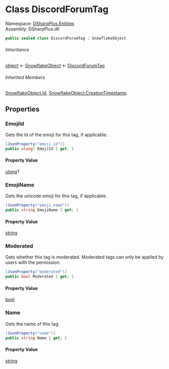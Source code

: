 # Class DiscordForumTag

Namespace: [DSharpPlus.Entities](DSharpPlus.Entities.md)  
Assembly: DSharpPlus.dll

```csharp
public sealed class DiscordForumTag : SnowflakeObject
```

###### Inheritance

[object](https://learn.microsoft.com/dotnet/api/system.object) ← 
[SnowflakeObject](DSharpPlus.Entities.SnowflakeObject.md) ← 
[DiscordForumTag](DSharpPlus.Entities.DiscordForumTag.md)

###### Inherited Members

[SnowflakeObject.Id](DSharpPlus.Entities.SnowflakeObject.md\#DSharpPlus\_Entities\_SnowflakeObject\_Id), 
[SnowflakeObject.CreationTimestamp](DSharpPlus.Entities.SnowflakeObject.md\#DSharpPlus\_Entities\_SnowflakeObject\_CreationTimestamp)

## Properties

### <a id="DSharpPlus_Entities_DiscordForumTag_EmojiId"></a>EmojiId

Gets the Id of the emoji for this tag, if applicable.

```csharp
[JsonProperty("emoji_id")]
public ulong? EmojiId { get; }
```

#### Property Value

[ulong](https://learn.microsoft.com/dotnet/api/system.uint64)?

### <a id="DSharpPlus_Entities_DiscordForumTag_EmojiName"></a>EmojiName

Gets the unicode emoji for this tag, if applicable.

```csharp
[JsonProperty("emoji_name")]
public string EmojiName { get; }
```

#### Property Value

[string](https://learn.microsoft.com/dotnet/api/system.string)

### <a id="DSharpPlus_Entities_DiscordForumTag_Moderated"></a>Moderated

Gets whether this tag is moderated. Moderated tags can only be applied by users with the <xref href="DSharpPlus.Permissions.ManageThreads" data-throw-if-not-resolved="false"></xref> permission.

```csharp
[JsonProperty("moderated")]
public bool Moderated { get; }
```

#### Property Value

[bool](https://learn.microsoft.com/dotnet/api/system.boolean)

### <a id="DSharpPlus_Entities_DiscordForumTag_Name"></a>Name

Gets the name of this tag.

```csharp
[JsonProperty("name")]
public string Name { get; }
```

#### Property Value

[string](https://learn.microsoft.com/dotnet/api/system.string)


